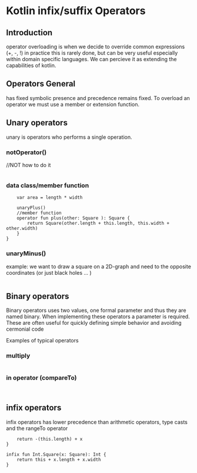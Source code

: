 # Kotlin infix/suffix Operators

## Introduction
operator overloading is when we decide to override common expressions (+, -, !) 
in practice this is rarely done, but can be very useful especially within domain specific languages.
We can percieve it as extending the capabilities of kotlin. 


## Operators General
has fixed symbolic presence and precedence remains fixed.
To overload an operator we must use a member or extension function.




## Unary operators
unary is operators who performs a single operation.

### notOperator()
//NOT how to do it
``` operator fun Square.not() = Square((length*length) * -1, (width*width) * -1)

```

### data class/member function
``` class Square(val length: Int, val width: Int) {
    var area = length * width

    unaryPlus()
    //member function    
    operator fun plus(other: Square ): Square {
        return Square(other.length + this.length, this.width + other.width)
    }
}

```

### unaryMinus()
example: we want to draw a square on a 2D-graph and need to the opposite coordinates (or just black holes ... )
```operator fun Square.unaryMinus() = Square(-length, -width)

```



## Binary operators
Binary operators uses two values, one formal parameter and  thus they are named binary.
When implementing these operators a parameter is required.
These are often useful for quickly defining simple behavior and avoiding cermonial code

Examples of typical operators



### multiply
``` operator fun Square.times(b: Int) = Square(length *b, width*b)

```


### in operator (compareTo)
``` operator fun Square.contains(a: Int) = Square(length, width).area <= a


```



## infix operators
infix operators has lower precedence than arithmetic operators, type casts and the rangeTo operator
``` infix fun Square.neg(x: Int): Int {
    return -(this.length) + x
}

infix fun Int.Square(x: Square): Int {
    return this + x.length + x.width
}
```

